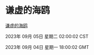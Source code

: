 # 谦虚的海鸥
[谦虚的海鸥](http://219.139.197.2:56308/qxdho/course/base/hotlink/index.php)

2023年 09月 05日 星期二 02:00:02 CST

2023年 09月 04日 星期一 18:00:02 GMT
